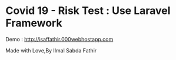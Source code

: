 # Covid 19 - Risk Test : Use Laravel Framework

Demo    : http://isaffathir.000webhostapp.com

Made with Love,By Ilmal Sabda Fathir
